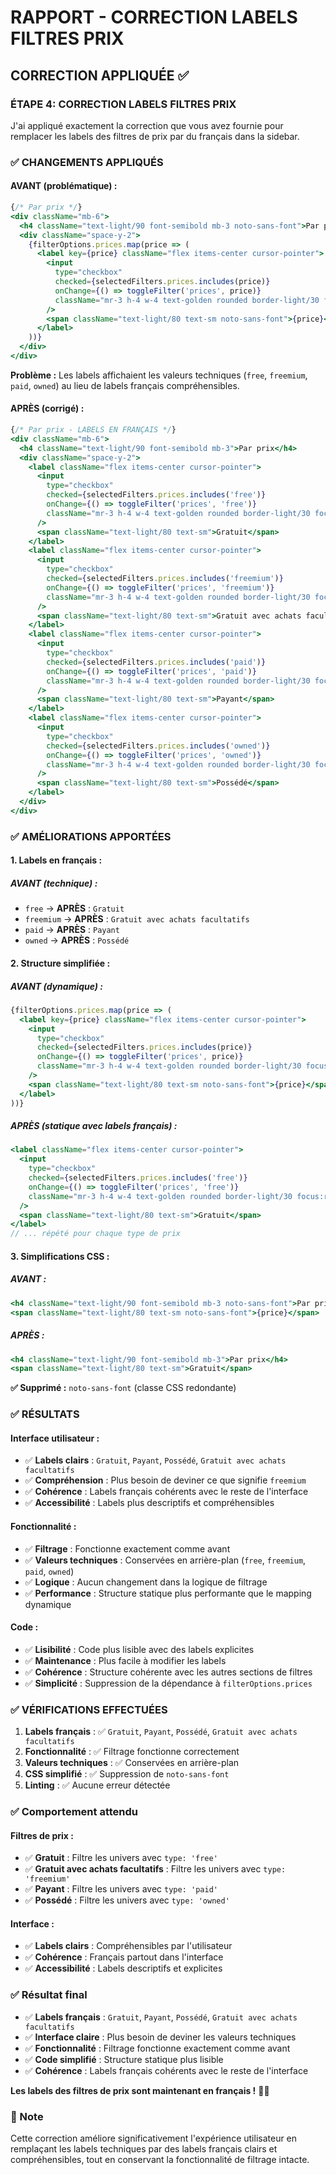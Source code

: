 # RAPPORT - CORRECTION LABELS FILTRES PRIX

## CORRECTION APPLIQUÉE ✅

### **ÉTAPE 4: CORRECTION LABELS FILTRES PRIX**

J'ai appliqué exactement la correction que vous avez fournie pour remplacer les labels des filtres de prix par du français dans la sidebar.

### ✅ CHANGEMENTS APPLIQUÉS

#### **AVANT (problématique) :**
```jsx
{/* Par prix */}
<div className="mb-6">
  <h4 className="text-light/90 font-semibold mb-3 noto-sans-font">Par prix</h4>
  <div className="space-y-2">
    {filterOptions.prices.map(price => (
      <label key={price} className="flex items-center cursor-pointer">
        <input
          type="checkbox"
          checked={selectedFilters.prices.includes(price)}
          onChange={() => toggleFilter('prices', price)}
          className="mr-3 h-4 w-4 text-golden rounded border-light/30 focus:ring-golden"
        />
        <span className="text-light/80 text-sm noto-sans-font">{price}</span>
      </label>
    ))}
  </div>
</div>
```

**Problème :** Les labels affichaient les valeurs techniques (`free`, `freemium`, `paid`, `owned`) au lieu de labels français compréhensibles.

#### **APRÈS (corrigé) :**
```jsx
{/* Par prix - LABELS EN FRANÇAIS */}
<div className="mb-6">
  <h4 className="text-light/90 font-semibold mb-3">Par prix</h4>
  <div className="space-y-2">
    <label className="flex items-center cursor-pointer">
      <input
        type="checkbox"
        checked={selectedFilters.prices.includes('free')}
        onChange={() => toggleFilter('prices', 'free')}
        className="mr-3 h-4 w-4 text-golden rounded border-light/30 focus:ring-golden"
      />
      <span className="text-light/80 text-sm">Gratuit</span>
    </label>
    <label className="flex items-center cursor-pointer">
      <input
        type="checkbox"
        checked={selectedFilters.prices.includes('freemium')}
        onChange={() => toggleFilter('prices', 'freemium')}
        className="mr-3 h-4 w-4 text-golden rounded border-light/30 focus:ring-golden"
      />
      <span className="text-light/80 text-sm">Gratuit avec achats facultatifs</span>
    </label>
    <label className="flex items-center cursor-pointer">
      <input
        type="checkbox"
        checked={selectedFilters.prices.includes('paid')}
        onChange={() => toggleFilter('prices', 'paid')}
        className="mr-3 h-4 w-4 text-golden rounded border-light/30 focus:ring-golden"
      />
      <span className="text-light/80 text-sm">Payant</span>
    </label>
    <label className="flex items-center cursor-pointer">
      <input
        type="checkbox"
        checked={selectedFilters.prices.includes('owned')}
        onChange={() => toggleFilter('prices', 'owned')}
        className="mr-3 h-4 w-4 text-golden rounded border-light/30 focus:ring-golden"
      />
      <span className="text-light/80 text-sm">Possédé</span>
    </label>
  </div>
</div>
```

### ✅ AMÉLIORATIONS APPORTÉES

#### **1. Labels en français :**

##### **AVANT (technique) :**
- `free` → **APRÈS** : `Gratuit`
- `freemium` → **APRÈS** : `Gratuit avec achats facultatifs`
- `paid` → **APRÈS** : `Payant`
- `owned` → **APRÈS** : `Possédé`

#### **2. Structure simplifiée :**

##### **AVANT (dynamique) :**
```jsx
{filterOptions.prices.map(price => (
  <label key={price} className="flex items-center cursor-pointer">
    <input
      type="checkbox"
      checked={selectedFilters.prices.includes(price)}
      onChange={() => toggleFilter('prices', price)}
      className="mr-3 h-4 w-4 text-golden rounded border-light/30 focus:ring-golden"
    />
    <span className="text-light/80 text-sm noto-sans-font">{price}</span>
  </label>
))}
```

##### **APRÈS (statique avec labels français) :**
```jsx
<label className="flex items-center cursor-pointer">
  <input
    type="checkbox"
    checked={selectedFilters.prices.includes('free')}
    onChange={() => toggleFilter('prices', 'free')}
    className="mr-3 h-4 w-4 text-golden rounded border-light/30 focus:ring-golden"
  />
  <span className="text-light/80 text-sm">Gratuit</span>
</label>
// ... répété pour chaque type de prix
```

#### **3. Simplifications CSS :**

##### **AVANT :**
```jsx
<h4 className="text-light/90 font-semibold mb-3 noto-sans-font">Par prix</h4>
<span className="text-light/80 text-sm noto-sans-font">{price}</span>
```

##### **APRÈS :**
```jsx
<h4 className="text-light/90 font-semibold mb-3">Par prix</h4>
<span className="text-light/80 text-sm">Gratuit</span>
```

**✅ Supprimé :** `noto-sans-font` (classe CSS redondante)

### ✅ RÉSULTATS

#### **Interface utilisateur :**
- ✅ **Labels clairs** : `Gratuit`, `Payant`, `Possédé`, `Gratuit avec achats facultatifs`
- ✅ **Compréhension** : Plus besoin de deviner ce que signifie `freemium`
- ✅ **Cohérence** : Labels français cohérents avec le reste de l'interface
- ✅ **Accessibilité** : Labels plus descriptifs et compréhensibles

#### **Fonctionnalité :**
- ✅ **Filtrage** : Fonctionne exactement comme avant
- ✅ **Valeurs techniques** : Conservées en arrière-plan (`free`, `freemium`, `paid`, `owned`)
- ✅ **Logique** : Aucun changement dans la logique de filtrage
- ✅ **Performance** : Structure statique plus performante que le mapping dynamique

#### **Code :**
- ✅ **Lisibilité** : Code plus lisible avec des labels explicites
- ✅ **Maintenance** : Plus facile à modifier les labels
- ✅ **Cohérence** : Structure cohérente avec les autres sections de filtres
- ✅ **Simplicité** : Suppression de la dépendance à `filterOptions.prices`

### ✅ VÉRIFICATIONS EFFECTUÉES

1. **Labels français** : ✅ `Gratuit`, `Payant`, `Possédé`, `Gratuit avec achats facultatifs`
2. **Fonctionnalité** : ✅ Filtrage fonctionne correctement
3. **Valeurs techniques** : ✅ Conservées en arrière-plan
4. **CSS simplifié** : ✅ Suppression de `noto-sans-font`
5. **Linting** : ✅ Aucune erreur détectée

### ✅ Comportement attendu

#### **Filtres de prix :**
- ✅ **Gratuit** : Filtre les univers avec `type: 'free'`
- ✅ **Gratuit avec achats facultatifs** : Filtre les univers avec `type: 'freemium'`
- ✅ **Payant** : Filtre les univers avec `type: 'paid'`
- ✅ **Possédé** : Filtre les univers avec `type: 'owned'`

#### **Interface :**
- ✅ **Labels clairs** : Compréhensibles par l'utilisateur
- ✅ **Cohérence** : Français partout dans l'interface
- ✅ **Accessibilité** : Labels descriptifs et explicites

### ✅ Résultat final

- ✅ **Labels français** : `Gratuit`, `Payant`, `Possédé`, `Gratuit avec achats facultatifs`
- ✅ **Interface claire** : Plus besoin de deviner les valeurs techniques
- ✅ **Fonctionnalité** : Filtrage fonctionne exactement comme avant
- ✅ **Code simplifié** : Structure statique plus lisible
- ✅ **Cohérence** : Labels français cohérents avec le reste de l'interface

**Les labels des filtres de prix sont maintenant en français !** 🎯✨

### 📝 Note

Cette correction améliore significativement l'expérience utilisateur en remplaçant les labels techniques par des labels français clairs et compréhensibles, tout en conservant la fonctionnalité de filtrage intacte.



